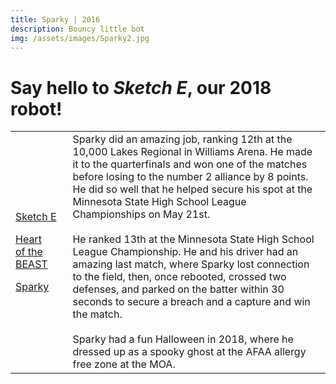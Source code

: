 ```yaml
---
title: Sparky | 2016
description: Bouncy little bot
img: /assets/images/Sparky2.jpg
---
```

<script src="https://ajax.googleapis.com/ajax/libs/jquery/2.1.3/jquery.min.js"></script>
<script src="/assets/js/lightbox.js"></script>

<table>
	<thead><h1>Say hello to <em>Sketch E</em>, our 2018 robot!</h1></thead>
	<tbody>
		<tr>
			<td>
				<!-- <p><a href="/main/?robots/2019">CPU5</a></p> -->
				<p><a href="2018">Sketch E</a></p>
				<p><a href="2017">Heart of the BEAST</a></p>
				<p><a href="2016">Sparky</a></p>
			</td>
			<td>
				Sparky did an amazing job, ranking 12th at the 10,000 Lakes Regional in Williams Arena. He made it to the quarterfinals and won one of the matches before losing to the number 2 alliance by 8 points. He did so well that he helped secure his spot at the Minnesota State High School League Championships on May 21st.
<br/><br/>
				He ranked 13th at the Minnesota State High School League Championship. He and his driver had an amazing last match, where Sparky lost connection to the field, then, once rebooted, crossed two defenses, and parked on the batter within 30 seconds to secure a breach and a capture and win the match.
<br/><br/>
				Sparky had a fun Halloween in 2018, where he dressed up as a spooky ghost at the AFAA allergy free zone at the MOA.
			</td>				
		</tr>
	</tbody>
</table>


<div style="text-align: center;" id="photos"></div>
<script>
	window.onload = function() {
	insertLightbox([
	'/assets/images/SparkySpooky.jpg',
	'/assets/images/SparkySpooky2.jpg'
	], [
	'Our 2016 robot, Sparky in it\'s 2018 Halloween costume',
	'Sparky driving around in costume'
	]);
};
</script>
<script>document.onkeydown = checkKey;</script>
